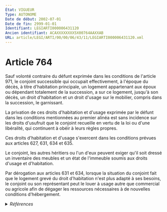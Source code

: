 ```yaml
---
État: VIGUEUR
Type: AUTONOME
Date de début: 2002-07-01
Date de fin: 2999-01-01
Identifiant: LEGIARTI000006431120
Ancien identifiant: ACAXXXXXXXX5X00764AAXXAB
URL: article/LEGI/ARTI/00/00/06/43/11/LEGIARTI000006431120.xml
---
```


<h1>Article 764</h1>

Sauf volonté contraire du défunt exprimée dans les conditions de l'article 971,
le conjoint successible qui occupait effectivement, à l'époque du décès, à titre
d'habitation principale, un logement appartenant aux époux ou dépendant
totalement de la succession, a sur ce logement, jusqu'à son décès, un droit
d'habitation et un droit d'usage sur le mobilier, compris dans la succession, le
garnissant.<br />

La privation de ces droits d'habitation et d'usage exprimée par le défunt dans
les conditions mentionnées au premier alinéa est sans incidence sur les droits
d'usufruit que le conjoint recueille en vertu de la loi ou d'une libéralité, qui
continuent à obéir à leurs règles propres.<br />

Ces droits d'habitation et d'usage s'exercent dans les conditions prévues aux
articles 627, 631, 634 et 635.<br />

Le conjoint, les autres héritiers ou l'un d'eux peuvent exiger qu'il soit dressé
un inventaire des meubles et un état de l'immeuble soumis aux droits d'usage et
d'habitation.<br />

Par dérogation aux articles 631 et 634, lorsque la situation du conjoint fait
que le logement grevé du droit d'habitation n'est plus adapté à ses besoins, le
conjoint ou son représentant peut le louer à usage autre que commercial ou
agricole afin de dégager les ressources nécessaires à de nouvelles conditions
d'hébergement.


<details>
  <summary><em>Références</em></summary>

  <h2>Articles faisant référence à l'article</h2>
  
  <ul>
    <li>
      <a href="https://legal.tricoteuses.fr//redirection/LEGIARTI000006429748?vers=git&vers=legifrance">Code civil - article 631 AUTONOME VIGUEUR, en vigueur depuis le 1804-03-21</a> CITATION cible
    </li>
    <li>
      <a href="https://legal.tricoteuses.fr//redirection/LEGIARTI000006284665?vers=git&vers=legifrance">LOI no 2001-1135 du 3 décembre 2001 relative aux droits du conjoint survivant et des enfants adultérins et modernisant diverses dispositions de droit successoral - article 1 ENTIEREMENT_MODIF</a> MODIFICATION cible
    </li>
    <li>
      <a href="https://legal.tricoteuses.fr//redirection/LEGIARTI000006284666?vers=git&vers=legifrance">LOI no 2001-1135 du 3 décembre 2001 relative aux droits du conjoint survivant et des enfants adultérins et modernisant diverses dispositions de droit successoral - article 2 ENTIEREMENT_MODIF</a> MODIFICATION cible
    </li>
    <li>
      <a href="https://legal.tricoteuses.fr//redirection/LEGIARTI000029336838?vers=git&vers=legifrance">Code civil - article 627 AUTONOME VIGUEUR, en vigueur depuis le 2014-08-06</a> CITATION cible
    </li>
    <li>
      <a href="https://legal.tricoteuses.fr//redirection/LEGIARTI000006429712?vers=git&vers=legifrance">Code civil - article 627 AUTONOME MODIFIE, en vigueur du 1804-03-21 au 2014-08-06</a> CITATION cible
    </li>
    <li>
      <a href="https://legal.tricoteuses.fr//redirection/LEGIARTI000006429773?vers=git&vers=legifrance">Code civil - article 634 AUTONOME VIGUEUR, en vigueur depuis le 1804-03-21</a> CITATION cible
    </li>
    <li>
      <a href="https://legal.tricoteuses.fr//redirection/LEGIARTI000006429783?vers=git&vers=legifrance">Code civil - article 635 AUTONOME VIGUEUR, en vigueur depuis le 1804-03-21</a> CITATION cible
    </li>
    <li>
      <a href="https://legal.tricoteuses.fr//redirection/LEGIARTI000006434083?vers=git&vers=legifrance">Code civil - article 971 AUTONOME MODIFIE, en vigueur du 1950-12-09 au 2007-01-01</a> CITATION cible
    </li>
    <li>
      <a href="https://legal.tricoteuses.fr//redirection/LEGIARTI000006434084?vers=git&vers=legifrance">Code civil - article 971 AUTONOME VIGUEUR, en vigueur depuis le 2007-01-01</a> CITATION cible
    </li>
  </ul>
  
  <h2>Textes faisant référence à l'article</h2>
  
  <ul>
    <li>
      <a href="https://legal.tricoteuses.fr//redirection/JORFTEXT000000582185?vers=git&vers=legifrance">LOI no 2001-1135 du 3 décembre 2001 relative aux droits du conjoint survivant et des enfants adultérins et modernisant diverses dispositions de droit successoral</a> SPEC_APPLI cible
    </li>
  </ul>
  
  <h2>Références faites par l'article</h2>
  
  <ul>
    <li>
      2001-12-03 SPEC_APPLI source <a href="https://legal.tricoteuses.fr//redirection/JORFTEXT000000582185?vers=git&vers=legifrance">LOI no 2001-1135 du 3 décembre 2001 relative aux droits du conjoint survivant et des enfants adultérins et modernisant diverses dispositions de droit successoral</a>
    </li>
    <li>
      2001-12-03 MODIFICATION source <a href="https://legal.tricoteuses.fr//redirection/LEGIARTI000006284665?vers=git&vers=legifrance">LOI no 2001-1135 du 3 décembre 2001 relative aux droits du conjoint survivant et des enfants adultérins et modernisant diverses dispositions de droit successoral - article 1 ENTIEREMENT_MODIF</a>
    </li>
    <li>
      2001-12-03 MODIFICATION source <a href="https://legal.tricoteuses.fr//redirection/LEGIARTI000006284666?vers=git&vers=legifrance">LOI no 2001-1135 du 3 décembre 2001 relative aux droits du conjoint survivant et des enfants adultérins et modernisant diverses dispositions de droit successoral - article 2 ENTIEREMENT_MODIF</a>
    </li>
    <li>
      2023-12-28 CITATION cible <a href="https://legal.tricoteuses.fr//redirection/LEGITEXT000048806677?vers=git&vers=legifrance">Décret n° 2023-1324 du 28 décembre 2023 relatif au paiement fractionné ou différé des droits d'enregistrement ou de la taxe de publicité foncière VIGUEUR</a>
    </li>
    <li>
      2023-12-28 CITATION cible <a href="https://legal.tricoteuses.fr//redirection/LEGIARTI000048806685?vers=git&vers=legifrance">Décret n° 2023-1324 du 28 décembre 2023 relatif au paiement fractionné ou différé des droits d'enregistrement ou de la taxe de publicité foncière - article 1 ENTIEREMENT_MODIF</a>
    </li>
    <li>
      2999-01-01 CITATION cible <a href="https://legal.tricoteuses.fr//redirection/LEGIARTI000038310988?vers=git&vers=legifrance">Code civil - article 301 AUTONOME VIGUEUR, en vigueur depuis le 2019-03-25</a>
    </li>
    <li>
      2999-01-01 CITATION source <a href="https://legal.tricoteuses.fr//redirection/LEGIARTI000006429712?vers=git&vers=legifrance">Code civil - article 627 AUTONOME MODIFIE, en vigueur du 1804-03-21 au 2014-08-06</a>
    </li>
    <li>
      2999-01-01 CITATION source <a href="https://legal.tricoteuses.fr//redirection/LEGIARTI000006429748?vers=git&vers=legifrance">Code civil - article 631 AUTONOME VIGUEUR, en vigueur depuis le 1804-03-21</a>
    </li>
    <li>
      2999-01-01 CITATION source <a href="https://legal.tricoteuses.fr//redirection/LEGIARTI000006429773?vers=git&vers=legifrance">Code civil - article 634 AUTONOME VIGUEUR, en vigueur depuis le 1804-03-21</a>
    </li>
    <li>
      2999-01-01 CITATION source <a href="https://legal.tricoteuses.fr//redirection/LEGIARTI000006429783?vers=git&vers=legifrance">Code civil - article 635 AUTONOME VIGUEUR, en vigueur depuis le 1804-03-21</a>
    </li>
    <li>
      2999-01-01 CITATION cible <a href="https://legal.tricoteuses.fr//redirection/LEGIARTI000030254050?vers=git&vers=legifrance">Code civil - article 831-3 AUTONOME VIGUEUR, en vigueur depuis le 2015-02-18</a>
    </li>
    <li>
      2999-01-01 CITATION cible <a href="https://legal.tricoteuses.fr//redirection/LEGIARTI000006433272?vers=git&vers=legifrance">Code civil - article 832 AUTONOME MODIFIE, en vigueur du 2002-07-01 au 2007-01-01</a>
    </li>
    <li>
      2999-01-01 CITATION source <a href="https://legal.tricoteuses.fr//redirection/LEGIARTI000006434083?vers=git&vers=legifrance">Code civil - article 971 AUTONOME MODIFIE, en vigueur du 1950-12-09 au 2007-01-01</a>
    </li>
    <li>
      2999-01-01 CITATION cible <a href="https://legal.tricoteuses.fr//redirection/LEGIARTI000028627315?vers=git&vers=legifrance">Code de la construction et de l'habitation - article L254-7 AUTONOME VIGUEUR, en vigueur depuis le 2014-02-22</a>
    </li>
    <li>
      2999-01-01 CITATION cible <a href="https://legal.tricoteuses.fr//redirection/LEGIARTI000006278947?vers=git&vers=legifrance">Code de la propriété intellectuelle - article L123-6 AUTONOME VIGUEUR, en vigueur depuis le 2007-01-01</a>
    </li>
    <li>
      CODIFICATION source Loi 1803-04-19
    </li>
  </ul>
</details>
